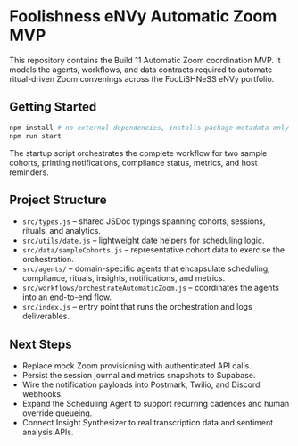 # Foolishness eNVy Automatic Zoom MVP

This repository contains the Build 11 Automatic Zoom coordination MVP. It models the agents, workflows, and data contracts required to automate ritual-driven Zoom convenings across the FooLiSHNeSS eNVy portfolio.

## Getting Started

```bash
npm install # no external dependencies, installs package metadata only
npm run start
```

The startup script orchestrates the complete workflow for two sample cohorts, printing notifications, compliance status, metrics, and host reminders.

## Project Structure

- `src/types.js` – shared JSDoc typings spanning cohorts, sessions, rituals, and analytics.
- `src/utils/date.js` – lightweight date helpers for scheduling logic.
- `src/data/sampleCohorts.js` – representative cohort data to exercise the orchestration.
- `src/agents/` – domain-specific agents that encapsulate scheduling, compliance, rituals, insights, notifications, and metrics.
- `src/workflows/orchestrateAutomaticZoom.js` – coordinates the agents into an end-to-end flow.
- `src/index.js` – entry point that runs the orchestration and logs deliverables.

## Next Steps

- Replace mock Zoom provisioning with authenticated API calls.
- Persist the session journal and metrics snapshots to Supabase.
- Wire the notification payloads into Postmark, Twilio, and Discord webhooks.
- Expand the Scheduling Agent to support recurring cadences and human override queueing.
- Connect Insight Synthesizer to real transcription data and sentiment analysis APIs.
